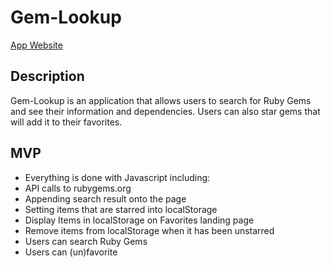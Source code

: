 # Gem-Lookup
[App Website](https://gem-lookup.herokuapp.com/)

## Description
Gem-Lookup is an application that allows users to search for Ruby Gems and see their information and dependencies. Users can also star gems that will add it to their favorites.

## MVP
- Everything is done with Javascript including:
 - API calls to rubygems.org
 - Appending search result onto the page
 - Setting items that are starred into localStorage
 - Display Items in localStorage on Favorites landing page
 - Remove items from localStorage when it has been unstarred
- Users can search Ruby Gems
- Users can (un)favorite
